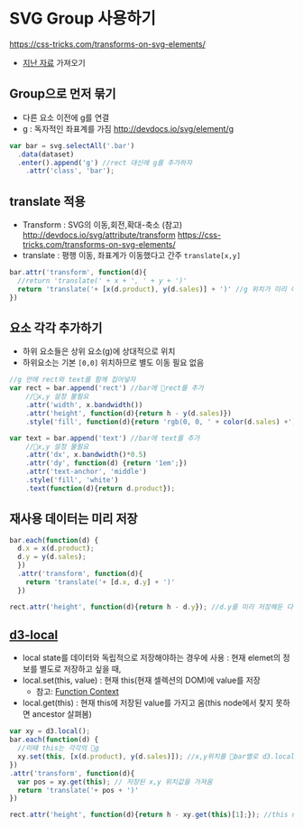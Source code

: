 SVG Group 사용하기
===
https://css-tricks.com/transforms-on-svg-elements/


* [지난 자료](../05/lecture/bar-svg-tmp.html) 가져오기


Group으로 먼저 묶기
---

- 다른 요소 이전에 g를 연결
- g : 독자적인 좌표계를 가짐 http://devdocs.io/svg/element/g

```javascript
var bar = svg.selectAll('.bar')
  .data(dataset)
  .enter().append('g') //rect 대신에 g를 추가하자
    .attr('class', 'bar');
```


translate 적용
---
- Transform : SVG의 이동,회전,확대-축소 (참고) http://devdocs.io/svg/attribute/transform https://css-tricks.com/transforms-on-svg-elements/
- translate : 평행 이동, 좌표계가 이동했다고 간주 `translate[x,y]`

```javascript
bar.attr('transform', function(d){
  //return 'translate(' + x + ', ' + y + ')'
  return 'translate('+ [x(d.product), y(d.sales)] + ')' //g 위치가 미리 이동
})
```



요소 각각 추가하기
---
- 하위 요소들은 상위 요소(g)에 상대적으로 위치
- 하위요소는 기본 `[0,0]` 위치하므로 별도 이동 필요 없음


```javascript
//g 안에 rect와 text를 함께 집어넣자
var rect = bar.append('rect') //bar에 rect를 추가
    //x,y 설정 불필요
    .attr('width', x.bandwidth())
    .attr('height', function(d){return h - y(d.sales)})
    .style('fill', function(d){return 'rgb(0, 0, ' + color(d.sales) +')'});

var text = bar.append('text') //bar에 text를 추가 
    //x,y 설정 불필요
    .attr('dx', x.bandwidth()*0.5)
    .attr('dy', function(d) {return '1em';})
    .attr('text-anchor', 'middle')
    .style('fill', 'white')
    .text(function(d){return d.product});

```


재사용 데이터는 미리 저장
---

```javascript
bar.each(function(d) {
  d.x = x(d.product);
  d.y = y(d.sales);
  })
  .attr('transform', function(d){
    return 'translate('+ [d.x, d.y] + ')'
  })

rect.attr('height', function(d){return h - d.y}); //d.y를 미리 저장해둔 다음 재사용용
```


[d3-local](https://github.com/d3/d3-selection#local-variables)
---

 - local state를 데이터와 독립적으로 저장해야하는 경우에 사용 : 현재 elemet의 정보를 별도로 저장하고 싶을 때,
 - local.set(this, value) : 현재 this(현재 셀렉션의 DOM)에 value를 저장
    * 참고: [Function Context](../03/01_javascript.md)
 - local.get(this) : 현재 this에 저장된 value를 가지고 옴(this node에서 찾지 못하면 ancestor 살펴봄)
 
 ```javascript
 var xy = d3.local();
 bar.each(function(d) {
   //이때 this는 각각의 g
   xy.set(this, [x(d.product), y(d.sales)]); //x,y위치를 bar별로 d3.local에 저장
 })
 .attr('transform', function(d){
   var pos = xy.get(this); // 저장된 x,y 위치값을 가져옴
   return 'translate('+ pos + ')' 
 })

 rect.attr('height', function(d){return h - xy.get(this)[1];}); //this node에서 찾지 못하면 ancestor 살펴봄. 따라서 bar에 저장된 local 값을 찾아옴
 ```
